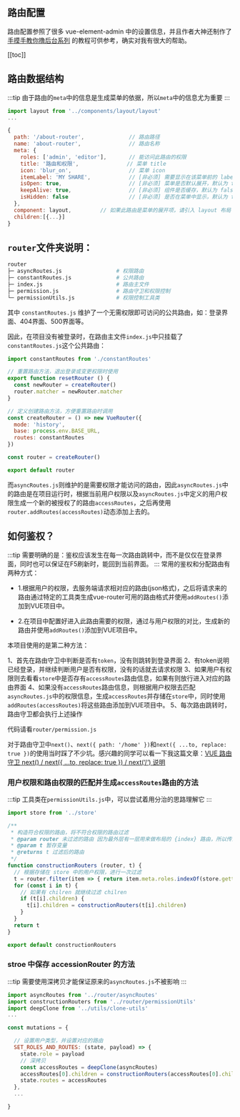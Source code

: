 ## 路由配置
路由配置参照了很多 vue-element-admin 中的设置信息，并且作者大神还制作了[手摸手教你撸后台系列](https://blog.csdn.net/qq_41912398/article/details/109231418) 的教程可供参考，确实对我有很大的帮助。

[[toc]]
## 路由数据结构
:::tip
由于路由的```meta```中的信息是生成菜单的依据，所以```meta```中的信息尤为重要
:::
```js
import layout from '../components/layout/layout'
...

{
  path: '/about-router',              // 路由路径
  name: 'about-router',               // 路由名称
  meta: {
    roles: ['admin', 'editor'],       // 能访问此路由的权限
    title: '路由和权限',               // 菜单 title
    icon: 'blur_on',                  // 菜单 icon
    itemLabel: 'MY SHARE',            // [非必须] 需要显示在该菜单前的 label
    isOpen: true,                     // [非必须] 菜单是否默认展开，默认为 false
    keepAlive: true,                  // [非必须] 组件是否缓存，默认为 false
    isHidden: false                   // [非必须] 是否在菜单中显示，默认为 false
  },
  component: layout,         // 如果此路由是菜单的展开项，请引入 layout 布局
  children:[{...}]  
} 
```
## ```router```文件夹说明：
```sh
router
├─ asyncRoutes.js                 # 权限路由
├─ constantRoutes.js              # 公共路由
├─ index.js                       # 路由主文件
├─ permission.js                  # 路由守卫和权限控制
└─ permissionUtils.js             # 权限控制工具类
```
其中 ```constantRoutes.js``` 维护了一个无需权限即可访问的公共路由，如：登录界面、404界面、500界面等。

因此，在项目没有被登录时，在路由主文件```index.js```中只挂载了```constantRoutes.js```这个公共路由：
```js
import constantRoutes from './constantRoutes'

// 重置路由方法，退出登录或变更权限时使用
export function resetRouter () {
  const newRouter = createRouter()
  router.matcher = newRouter.matcher
}

// 定义创建路由方法，方便重置路由时调用
const createRouter = () => new VueRouter({
  mode: 'history',
  base: process.env.BASE_URL,
  routes: constantRoutes
})

const router = createRouter()

export default router
```
而```asyncRoutes.js```则维护的是需要权限才能访问的路由，因此```asyncRoutes.js```中的路由是在项目运行时，根据当前用户权限以及```asyncRoutes.js```中定义的用户权限生成一个新的被授权了的路由```accessRoutes```，之后再使用```router.addRoutes(accessRoutes)```动态添加上去的。
## 如何鉴权？
:::tip
需要明确的是：鉴权应该发生在每一次路由跳转中，而不是仅仅在登录界面，同时也可以保证在F5刷新时，能回到当前界面。
:::
常用的鉴权和分配路由有两种方式：
- 1.根据用户的权限，去服务端请求相对应的路由(json格式)，之后将请求来的路由通过特定的工具类生成vue-router可用的路由格式并使用```addRoutes()```添加到VUE项目中。

- 2.在项目中配置好进入此路由需要的权限，通过与用户权限的对比，生成新的路由并使用```addRoutes()```添加到VUE项目中。

本项目使用的是第二种方法：

1、首先在路由守卫中判断是否有```token```，没有则跳转到登录界面
2、有token说明已经登录，并继续判断用户是否有权限，没有的话就去请求权限
3、如果用户有权限则去看看```store```中是否存有```accessRoutes```路由信息，如果有则放行进入对应的路由界面
4、如果没有```accessRoutes```路由信息，则根据用户权限去匹配```asyncRoutes.js```中的权限信息，生成```accessRoutes```并存储在```store```中，同时使用```addRoutes(accessRoutes)```将这些路由添加到VUE项目中。
5、每次路由跳转时，路由守卫都会执行上述操作

代码请看```router/permission.js```

对于路由守卫中```next()```、```next({ path: '/home' })```和```next({ ...to, replace: true })```的使用当时踩了不少坑。感兴趣的同学可以看一下我这篇文章：[VUE 路由守卫 next() / next({ ...to, replace: true }) / next(‘/‘) 说明](https://blog.csdn.net/qq_41912398/article/details/109231418)

### 用户权限和路由权限的匹配并生成```accessRoutes```路由的方法
:::tip
工具类在```permissionUtils.js```中，可以尝试着用分治的思路理解它
:::
```js
import store from '../store'

/**
 * 构造符合权限的路由，将不符合权限的路由过滤
 * @param router 未过滤的路由 因为最外层有一层用来做布局的 {index} 路由，所以传的是 index[0].children
 * @param t 暂存变量
 * @returns t 过滤后的路由
 */
function constructionRouters (router, t) {
  // 根据存储在 store 中的用户权限，进行一次过滤
  t = router.filter(item => { return item.meta.roles.indexOf(store.getters.getRole) !== -1 })
  for (const i in t) {
    // 如果有 chilren 就继续过滤 chilren
    if (t[i].children) {
      t[i].children = constructionRouters(t[i].children)
    }
  }
  return t
}

export default constructionRouters
```
### stroe 中保存 accessionRouter 的方法
:::tip
需要使用深拷贝才能保证原来的```asyncRoutes.js```不被影响
:::
```js
import asyncRoutes from '../router/asyncRoutes'
import constructionRouters from '../router/permissionUtils'
import deepClone from '../utils/clone-utils'
...

const mutations = {

  // 设置用户类型，并设置对应的路由
  SET_ROLES_AND_ROUTES: (state, payload) => {
    state.role = payload
    // 深拷贝
    const accessRoutes = deepClone(asyncRoutes)
    accessRoutes[0].children = constructionRouters(accessRoutes[0].children)
    state.routes = accessRoutes
  },
  ...

}
```

